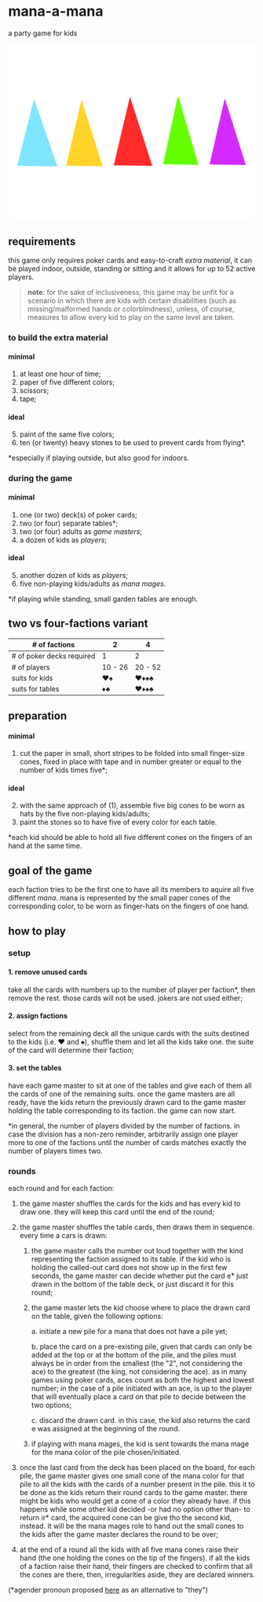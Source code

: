 # mana-a-mana
a party game for kids

![](./mana-a-mana.svg)

## requirements
this game only requires poker cards and easy-to-craft *extra material*, it can be played indoor, outside, standing or sitting and it allows for up to 52 active players.

> **note**: for the sake of inclusiveness, this game may be unfit for a scenario in which there are kids with certain disabilities (such as missing/malformed hands or colorblindness), unless, of course, measures to allow every kid to play on the same level are taken.

### to build the extra material

#### minimal
1. at least one hour of time;
2. paper of five different colors;
3. scissors;
4. tape;

#### ideal
5. paint of the same five colors;
6. ten (or twenty) heavy stones to be used to prevent cards from flying\*.

\*especially if playing outside, but also good for indoors.

### during the game

#### minimal
1. one (or two) deck(s) of poker cards;
2. two (or four) separate tables\*;
5. two (or four) adults as *game masters*;
6. a dozen of kids as *players*;

#### ideal
5. another dozen of kids as *players*;
6. five non-playing kids/adults as *mana mages*.

\*if playing while standing, small garden tables are enough.

## two vs four-factions variant
|# of factions| 2 | 4 |
|-------------|---|---|
|# of poker decks required| 1 | 2
|# of players|10 - 26|20 - 52|
|suits for kids| ♥♠ | ♥♦♠♣ |
|suits for tables| ♦♣ | ♥♦♠♣ |

## preparation

#### minimal
1. cut the paper in small, short stripes to be folded into small finger-size cones, fixed in place with tape and in number greater or equal to the number of kids times five\*;

#### ideal
2. with the same approach of (1), assemble five big cones to be worn as hats by the five non-playing kids/adults;
3. paint the stones so to have five of every color for each table.

\*each kid should be able to hold all five different cones on the fingers of an hand at the same time.

## goal of the game
each faction tries to be the first one to have all its members to aquire all five different *mana*. mana is represented by the small paper cones of the corresponding color, to be worn as finger-hats on the fingers of one hand.

## how to play

### setup

#### 1. remove unused cards
take all the cards with numbers up to the number of player per faction\*, then remove the rest. those cards will not be used. jokers are not used either;

#### 2. assign factions
select from the remaining deck all the unique cards with the suits destined to the kids (i.e. ♥ and ♠), shuffle them and let all the kids take one. the suite of the card will determine their faction;

#### 3. set the tables
have each game master to sit at one of the tables and give each of them all the cards of one of the remaining suits. once the game masters are all ready, have the kids return the previously drawn card to the game master holding the table corresponding to its faction. the game can now start.

\*in general, the number of players divided by the number of factions. in case the division has a non-zero reminder, arbitrarily assign one player more to one of the factions until the number of cards matches exactly the number of players times two.

### rounds
each round and for each faction:

1. the game master shuffles the cards for the kids and has every kid to draw one. they will keep this card until the end of the round;
2. the game master shuffles the table cards, then draws them in sequence. every time a cars is drawn:

   1. the game master calls the number out loud together with the kind representing the faction assigned to its table. if the kid who is holding the called-out card does not show up in the first few seconds, the game master can decide whether put the card e* just drawn in the bottom of the table deck, or just discard it for this round;
   2. the game master lets the kid choose where to place the drawn card on the table, given the following options:
      
      a. initiate a new pile for a mana that does not have a pile yet;

      b. place the card on a pre-existing pile, given that cards can only be added at the top or at the bottom of the pile, and the piles must always be in order from the smallest (the "2", not considering the ace) to the greatest (the king, not considering the ace). as in many games using poker cards, aces count as both the highest and lowest number; in the case of a pile initiated with an ace, is up to the player that will eventually place a card on that pile to decide between the two options;

      c. discard the drawn card. in this case, the kid also returns the card e was assigned at the beginning of the round.

   3. if playing with mana mages, the kid is sent towards the mana mage for the mana color of the pile chosen/initiated.

3. once the last card from the deck has been placed on the board, for each pile, the game master gives one small cone of the mana color for that pile to all the kids with the cards of a number present in the pile. this it to be done as the kids return their round cards to the game master. there might be kids who would get a cone of a color they already have. if this happens while some other kid decided -or had no option other than- to return ir* card, the acquired cone can be give tho the second kid, instead. it will be the mana mages role to hand out the small cones to the kids after the game master declares the round to be over;

4. at the end of a round all the kids with all five mana cones raise their hand (the one holding the cones on the tip of the fingers). if all the kids of a faction raise their hand, their fingers are checked to confirm that all the cones are there, then, irregularities aside, they are declared winners.

(*agender pronoun proposed [here](https://kappann.eu/pronomee) as an alternative to "they") 
